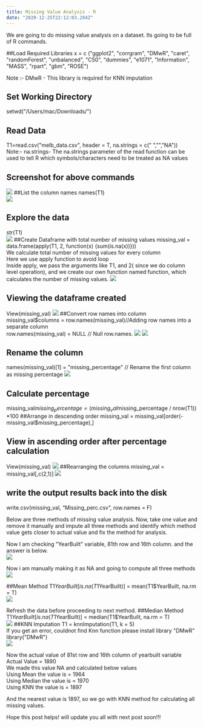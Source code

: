 ```yaml
---
title: Missing Value Analysis - R
date: "2020-12-25T22:12:03.284Z"
---
```


We are going to do missing value analysis on a dataset. Its going to be full of R commands.

##Load Required Libraries
x = c ("ggplot2", "corrgram", "DMwR", "caret", "randomForest", "unbalanced", "C50", "dummies", "e1071", "Information", "MASS", "rpart", "gbm", "ROSE")    

Note :- DMwR - This library is required for KNN imputation

## Set Working Directory
setwd("/Users/mac/Downloads/")  

## Read Data
T1=read.csv("melb_data.csv",  header = T, na.strings =  c(" ","","NA"))   
Note:- na.strings- The na.strings parameter of the read function can be used to tell R which symbols/characters need to be treated as NA values   

## Screenshot for above commands
![](./p1.png)
##List the column names
names(T1)  
![](./p2.png)
## Explore the data
str(T1)  
![](./p3.png)
##Create Dataframe with total number of missing values
missing_val = data.frame(apply(T1, 2, function(x) {sum(is.na(x))}))    
We calculate total number of missing values for every column  
Here we use apply function to avoid loop   
Inside apply, we pass the arguments like T1, and 2( since we do column level operation), and we create our own function named function, which calculates the number of missing values. 
![](./p4.png)
## Viewing the dataframe created
View(missing_val)
![](./p5.png)
##Convert row names into column
missing_val$columns = row.names(missing_val)//Adding row names into a separate column   
row.names(missing_val) = NULL   // Null row.names.
![](./p6.png) 
![](./p7.png)
## Rename the column
names(missing_val)[1] = "missing_percentage" // Rename the first column as missing percentage 
![](./p8.png)
## Calculate percentage
missing_val$missing_percentage = (missing_val$missing_percentage / nrow(T1)) *100 
##Arrange in descending order
missing_val = missing_val[order(-missing_val$missing_percentage),]   
## View in ascending order after percentage calculation 
View(missing_val)
![](./p9.png)
##Rearranging the columns
missing_val = missing_val[,c(2,1)]
![](./p10.png)
## write the output results back into the disk
write.csv(missing_val, “Missing_perc.csv”,  row.names = F)  

Below are three methods of missing value analysis.
Now, take one value and remove it manually and impute all three methods and identify which method value gets closer to actual value and fix the method for analysis. 

Now I am checking "YearBuilt" variable, 81th row and 16th column.  and the answer is below.  
![](./p11.png) 

Now i am manually making it as NA and going to compute all three methods
![](./p12.png) 


##Mean Method
T1$YearBuilt[is.na(T1$YearBuilt)] = mean(T1$YearBuilt, na.rm = T)  
![](./p13.png) 
 
Refresh the data before proceeding to next method.
##Median Method
T1$YearBuilt[is.na(T1$YearBuilt)] = median(T1$YearBuilt, na.rm = T)  
![](./p14.png) 
##KNN  Imputation
T1 = knnImputation(T1, k = 5)   
If you get an error, couldnot find Knn function please install library "DMwR"    
library("DMwR")    
![](./p15.png) 

Now the actual value of 81st row and 16th column of yearbuilt variable  
Actual Value = 1890    
We made this value NA and calculated below values    
Using Mean the value is  = 1964    
Using Median the value is = 1970    
Using KNN the value is = 1897    

And the nearest value is 1897, so we go with KNN method for calculating all missing values.  
  
Hope this post helps! will update you all with next post soon!!!

